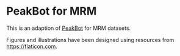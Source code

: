 # PeakBot for MRM

This is an adaption of [PeakBot](https://github.com/christophuv/PeakBot) for MRM datasets. 

Figures and illustrations have been designed using resources from https://flaticon.com. 